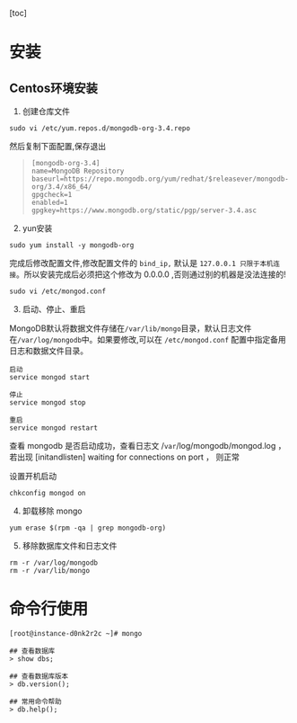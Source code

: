 [toc]

# 安装

## Centos环境安装

1. 创建仓库文件

```
sudo vi /etc/yum.repos.d/mongodb-org-3.4.repo
```

然后复制下面配置,保存退出

> ```
> [mongodb-org-3.4]
> name=MongoDB Repository
> baseurl=https://repo.mongodb.org/yum/redhat/$releasever/mongodb-org/3.4/x86_64/
> gpgcheck=1
> enabled=1
> gpgkey=https://www.mongodb.org/static/pgp/server-3.4.asc
> ```

2.  yun安装

```
sudo yum install -y mongodb-org
```

完成后修改配置文件,修改配置文件的 `bind_ip,` 默认是 `127.0.0.1 只限于本机连接`。所以安装完成后必须把这个修改为 0.0.0.0 ,否则通过别的机器是没法连接的!

```
sudo vi /etc/mongod.conf
```

3. 启动、停止、重启

MongoDB默认将数据文件存储在`/var/lib/mongo`目录，默认日志文件在`/var/log/mongodb`中。如果要修改,可以在 `/etc/mongod.conf` 配置中指定备用日志和数据文件目录。

```
启动
service mongod start

停止
service mongod stop

重启
service mongod restart
```

查看 mongodb 是否启动成功，查看日志文 /``var``/log/mongodb/mongod.log ，若出现 [initandlisten] waiting for connections on port <port>， 则正常

设置开机启动

```
chkconfig mongod on
```

4. 卸载移除 mongo

```
yum erase $(rpm -qa | grep mongodb-org)
```

5. 移除数据库文件和日志文件

```
rm -r /var/log/mongodb
rm -r /var/lib/mongo
```



# 命令行使用

```shell
[root@instance-d0nk2r2c ~]# mongo
 
## 查看数据库
> show dbs;
 
## 查看数据库版本
> db.version();
 
## 常用命令帮助
> db.help();
```

